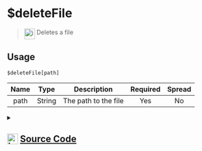 # $deleteFile
> <img align="top" src="https://upload.wikimedia.org/wikipedia/commons/thumb/e/e4/Infobox_info_icon.svg/160px-Infobox_info_icon.svg.png?20150409153300" alt="image" width="25" height="auto"> Deletes a file
## Usage
```
$deleteFile[path]
```
| Name | Type | Description | Required | Spread
| :---: | :---: | :---: | :---: | :---: |
path | String | The path to the file | Yes | No
<details>
<summary>
    
## <img align="top" src="https://cdn4.iconfinder.com/data/icons/iconsimple-logotypes/512/github-512.png" alt="image" width="25" height="auto">  [Source Code](https://github.com/tryforge/ForgeScript-V2/blob/main/src/native/deleteFile.ts)
    
</summary>
    
```ts
import { rmSync, writeFileSync } from "fs"
import { ArgType, NativeFunction, Return } from "../structures"

export default new NativeFunction({
    name: "$deleteFile",
    version: "1.0.0",
    description: "Deletes a file",
    unwrap: true,
    brackets: true,
    args: [
        {
            name: "path",
            description: "The path to the file",
            rest: false,
            required: true,
            type: ArgType.String
        }
    ],
    execute(ctx, [ path ]) {
        // eslint-disable-next-line no-undef
        rmSync(path, { recursive: true })

        return Return.success()
    },
})
```
    
</details>